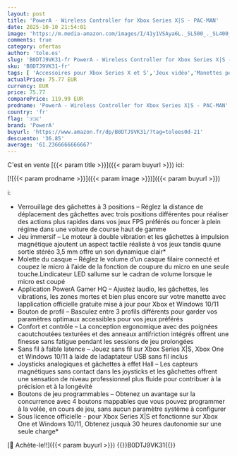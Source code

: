 ```yaml
---
layout: post
title: 'PowerA - Wireless Controller for Xbox Series X|S - PAC-MAN'
date: 2025-10-10 21:54:01
image: 'https://m.media-amazon.com/images/I/41y1VSAya6L._SL500_._SL400_.jpg'
comments: true
category: ofertas
author: 'tole.es'
slug: 'B0DTJ9VK31-fr PowerA - Wireless Controller for Xbox Series X|S - PAC-MAN'
sku: 'B0DTJ9VK31-fr'
tags: [ 'Accessoires pour Xbox Series X et S','Jeux vidéo','Manettes pour Xbox Series X et S','PC: Jeux et accessoires','Xbox One:  Consoles, jeux et accessoires','Xbox Series X et S : Consoles, jeux et accessoires','powera','🇫🇷', ]
actualPrice: 75.77 EUR
currency: EUR
price: 75.77
comparePrice: 119.99 EUR
prodname: 'PowerA - Wireless Controller for Xbox Series X|S - PAC-MAN'
country: 'fr'
flag: '🇫🇷'
brand: 'PowerA'
buyurl: 'https://www.amazon.fr/dp/B0DTJ9VK31/?tag=tolees0d-21'
descuento: '36.85'
average: '61.2366666666667'
---
```


C'est en vente [{{< param title >}}]({{< param buyurl >}}) ici:

[![{{< param prodname >}}]({{< param image >}})]({{< param buyurl >}})

ℹ️:

- Verrouillage des gâchettes à 3 positions – Réglez la distance de déplacement des gâchettes avec trois positions différentes pour réaliser des actions plus rapides dans vos jeux FPS préférés ou foncer à plein régime dans une voiture de course haut de gamme
- Jeu immersif – Le moteur à double vibration et les gâchettes à impulsion magnétique ajoutent un aspect tactile réaliste à vos jeux tandis quune sortie stéréo 3,5 mm offre un son dynamique clair*
- Molette du casque – Réglez le volume d’un casque filaire connecté et coupez le micro à l’aide de la fonction de coupure du micro en une seule touche.Lindicateur LED sallume sur le cadran de volume lorsque le micro est coupé
- Application PowerA Gamer HQ – Ajustez laudio, les gâchettes, les vibrations, les zones mortes et bien plus encore sur votre manette avec lapplication officielle gratuite mise à jour pour Xbox et Windows 10/11
- Bouton de profil – Basculez entre 3 profils différents pour garder vos paramètres optimaux accessibles pour vos jeux préférés
- Confort et contrôle – La conception ergonomique avec des poignées caoutchoutées texturées et des anneaux antifriction intégrés offrent une finesse sans fatigue pendant les sessions de jeu prolongées
- Sans fil à faible latence – Jouez sans fil sur Xbox Series X|S, Xbox One et Windows 10/11 à laide de ladaptateur USB sans fil inclus
- Joysticks analogiques et gâchettes à effet Hall – Les capteurs magnétiques sans contact dans les joysticks et les gâchettes offrent une sensation de niveau professionnel plus fluide pour contribuer à la précision et à la longévité
- Boutons de jeu programmables – Obtenez un avantage sur la concurrence avec 4 boutons mappables que vous pouvez programmer à la volée, en cours de jeu, sans aucun paramètre système à configurer
- Sous licence officielle - pour Xbox Series X|S et fonctionne sur Xbox One et Windows 10/11, Obtenez jusquà 30 heures dautonomie sur une seule charge*

[🛒 Achète-le!!]({{< param buyurl >}})
{{<world>}}B0DTJ9VK31{{</world>}}
